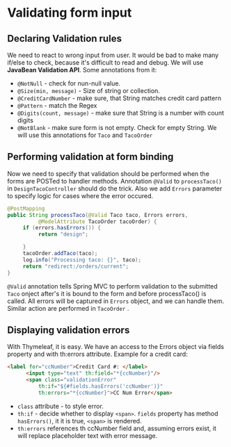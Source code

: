 # Validating form input
## Declaring Validation rules
We need to react to wrong input from user. It would be bad to make many if/else to check, because it's difficult to read and debug.
We will use **JavaBean Validation API**.
Some annotations from it:
- `@NotNull` - check for nun-null value.
- `@Size(min, message)` - Size of string or collection.
- `@CreditCardNumber` - make sure, that String matches credit card pattern
- `@Pattern` - match the Regex
- `@Digits(count, message)` - make sure that String is a number with count digits
- `@NotBlank` - make sure form is not empty. Check for empty String.
We will use this annotations for `Taco` and `TacoOrder` 
## Performing validation at form binding
Now we need to specify that validation should be performed when the forms are POSTed to handler methods. 
Annotation `@Valid` to `processTaco()` in `DesignTacoController` should do the trick. Also we add `Errors` parameter to specify logic for cases where the error occured.
```java
@PostMapping
public String processTaco(@Valid Taco taco, Errors errors,
          @ModelAttribute TacoOrder tacoOrder) { 
	 if (errors.hasErrors()) {
	      return "design"; 

	 }
	 tacoOrder.addTaco(taco);
     log.info("Processing taco: {}", taco); 
	 return "redirect:/orders/current";
}
```
`@Valid` annotation tells Spring MVC to perform validation to the submitted `Taco` onject after's it is bound to the form and before processTaco() is called. All errors will be captured in `Errors` object, and we can handle them.
Similar action are performed in `TacoOrder` .
##  Displaying validation errors
With Thymeleaf, it is easy. We have an access to the Errors object via fields property and with th:errors attribute.
Example for a credit card:
```html
<label for="ccNumber">Credit Card #: </label>
      <input type="text" th:field="*{ccNumber}"/>
      <span class="validationError" 
		  th:if="${#fields.hasErrors('ccNumber')}"
	      th:errors="*{ccNumber}">CC Num Error</span>
```
- `class` attribute - to style error.
- `th:if` - decide whether to display `<span>`. `fields` property has method `hasErrors()`, it it is true, `<span>` is rendered.
- `th:errors` references th ccNumber field and, assuming errors exist, it will replace placeholder text with error message.